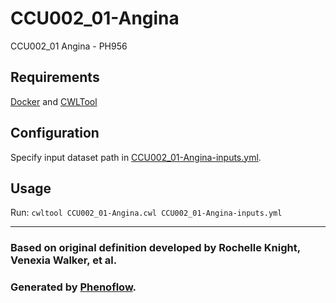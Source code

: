 # CCU002_01-Angina

CCU002_01 Angina - PH956

## Requirements

[Docker](https://docs.docker.com/install/) and [CWLTool](https://github.com/common-workflow-language/cwltool#install)

## Configuration

Specify input dataset path in [CCU002_01-Angina-inputs.yml](CCU002_01-Angina-inputs.yml).

## Usage

Run: `cwltool CCU002_01-Angina.cwl CCU002_01-Angina-inputs.yml`

***

### Based on original definition developed by Rochelle Knight, Venexia Walker, et al.
### Generated by [Phenoflow](https://kclhi.org/phenoflow).
